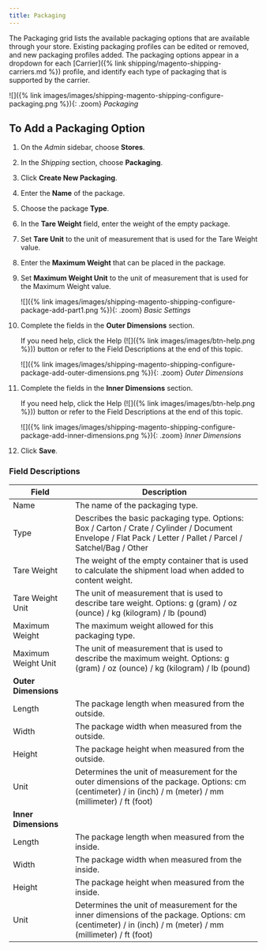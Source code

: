```yaml
---
title: Packaging
---
```


The Packaging grid lists the available packaging options that are available through your store. Existing packaging profiles can be edited or removed, and new packaging profiles added. The packaging options appear in a dropdown for each [Carrier]({% link shipping/magento-shipping-carriers.md %}) profile, and identify each type of packaging that is supported by the carrier.

![]({% link images/images/shipping-magento-shipping-configure-packaging.png %}){: .zoom}
_Packaging_

## To Add a Packaging Option

1.  On the _Admin_ sidebar, choose **Stores**.

1.  In the _Shipping_ section, choose **Packaging**.

1.  Click **Create New Packaging**.

1.  Enter the **Name** of the package.

1.  Choose the package **Type**.

1.  In the **Tare Weight** field, enter the weight of the empty package.

1.  Set **Tare Unit** to the unit of measurement that is used for the Tare Weight value.

1.  Enter the **Maximum Weight** that can be placed in the package.

1.  Set **Maximum Weight Unit** to the unit of measurement that is used for the Maximum Weight value.

      ![]({% link images/images/shipping-magento-shipping-configure-package-add-part1.png %}){: .zoom}
      _Basic Settings_

1.  Complete the fields in the **Outer Dimensions** section.

    If you need help, click the Help (![]({% link images/images/btn-help.png %})) button or refer to the Field Descriptions at the end of this topic.

    ![]({% link images/images/shipping-magento-shipping-configure-package-add-outer-dimensions.png %}){: .zoom}
    _Outer Dimensions_

1.  Complete the fields in the **Inner Dimensions** section.

    If you need help, click the Help (![]({% link images/images/btn-help.png %})) button or refer to the Field Descriptions at the end of this topic.

    ![]({% link images/images/shipping-magento-shipping-configure-package-add-inner-dimensions.png %}){: .zoom}
    _Inner Dimensions_

1.  Click **Save**.

### Field Descriptions

|Field|Description|
|--- |--- |
|Name|The name of the packaging type.|
|Type|Describes the basic packaging type. Options: Box / Carton / Crate / Cylinder / Document Envelope / Flat Pack / Letter / Pallet / Parcel / Satchel/Bag / Other|
|Tare Weight|The weight of the empty container that is used to calculate the shipment load when added to content weight.|
|Tare Weight Unit|The unit of measurement that is used to describe tare weight. Options: g (gram) / oz (ounce) / kg (kilogram) / lb (pound)|
|Maximum Weight|The maximum weight allowed for this packaging type.|
|Maximum Weight Unit|The unit of measurement that is used to describe the maximum weight. Options: g (gram) / oz (ounce) / kg (kilogram) / lb (pound)|
|**Outer Dimensions**||
|Length|The package length when measured from the outside.|
|Width|The package width when measured from the outside.|
|Height|The package height when measured from the outside.|
|Unit|Determines the unit of measurement for the outer dimensions of the package. Options: cm (centimeter) / in (inch) / m (meter) / mm (millimeter) / ft (foot)|
|**Inner Dimensions**||
|Length|The package length when measured from the inside.|
|Width|The package width when measured from the inside.|
|Height|The package height when measured from the inside.|
|Unit|Determines the unit of measurement for the inner dimensions of the package. Options: cm (centimeter) / in (inch) / m (meter) / mm (millimeter) / ft (foot)|
